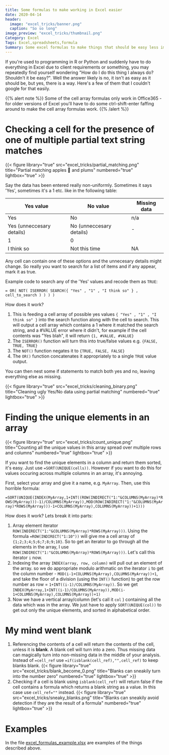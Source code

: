 ```yaml
---
title: Some formulas to make working in Excel easier
date: 2020-04-14
header:
  image: "excel_tricks/banner.png"
  caption: "So so long"
image_preview: "excel_tricks/thumbnail.png"
Category: Excel
Tags: Excel,spreadsheets,formula
Summary: Some excel formulas to make things that should be easy less impossible
---
```


If you're used to programming in R or Python and suddenly have to do everything in Excel due to client requirements or something, you may repeatedly find yourself wondering "How do I do this thing I always do? Shouldn't it be easy?". Well the answer likely is no, it isn't as easy as it should be, but yes, there is a way. Here's a few of them that I couldn't google for that easily. 

{{% alert note %}}
Some of the cell array formulas only work in Office365 - for older versions of Excel you'll have to do some ctrl-shift-enter faffing around to make the cell array formulas work.
{{% /alert %}}

# Checking a cell for the presence of one of multiple partial text string matches

{{< figure library="true" src="excel_tricks/partial_matching.png" title="Partial matching apples 🍎 and plums" numbered="true" lightbox="true" >}}

Say the data has been entered really non-uniformly. Sometimes it says 'Yes', sometimes it's a 1 etc. like in the following table:

| Yes value                 | No value                 | Missing data |
| ------------------------- | ------------------------ | ------------ |
| Yes                       | No                       | n/a          |
| Yes (unneccesary details) | No (unneccesary details) | -            |
| 1                         | 0                        | <blank>      |
| I think so                | Not this time            | NA           |

Any cell can contain one of these options and the unnecesary details might change. So really you want to search for a list of items and if any appear, mark it as true.

Example code to search any of the 'Yes' values and recode them as `TRUE`:

```excel 
= OR( NOT( ISERROR( SEARCH({ "Yes" , "1" , "I think so" } , cell_to_search ) ) ) )
```

How does it work?

1. This is feeding a cell array of possible yes values `{ "Yes" , "1" , "I think so" }`  into the search function along with the cell to search. This will output a cell array which contains a 1 where it matched the search string, and a #VALUE error where it didn't, for example if the cell contents was "Yes blah", it will return `{1, #VALUE, #VALUE}`
2. The `ISERROR()` function will turn this into true/false values e.g. `{FALSE, TRUE, TRUE}` 
3. The `NOT()` function negates it to `{TRUE, FALSE, FALSE}` 
4. The `OR()` function concatenates it appropriately to a single `TRUE` value output.

You can then nest some if statements to match both yes and no, leaving everything else as missing.

{{< figure library="true" src="excel_tricks/cleaning_binary.png" title="Cleaning ugly Yes/No data using partial matching" numbered="true" lightbox="true" >}}

# Finding the unique elements in an array

{{< figure library="true" src="excel_tricks/count_unique.png" title="Counting all the unique values in this array spread over multiple rows and columns" numbered="true" lightbox="true" >}}

If you want to find the unique elements in a column and return them sorted, it's easy. Just use `=SORT(UNIQUE(cells))`. However if you want to do this for values occuring across multiple columns in an array, it's annoying.

First, select your array and give it a name, e.g. `MyArray`. Then, use this horrible formula:

`=SORT(UNIQUE(INDEX(MyArray,1+INT((ROW(INDIRECT("1:"&COLUMNS(MyArray)*ROWS(MyArray)))-1)/COLUMNS(MyArray)),MOD(ROW(INDIRECT("1:"&COLUMNS(MyArray)*ROWS(MyArray)))-1+COLUMNS(MyArray),COLUMNS(MyArray))+1)))`

How does it work? Lets break it into parts:

1. Array element iterator ```ROW(INDIRECT("1:"&COLUMNS(MyArray)*ROWS(MyArray)))```. Using the formula `=ROW(INDIRECT("1:10"))` will give me a cell array of `{1;2;3;4;5;6;7;8;9;10}`. So to get an iterator to go through all the elements in the array, I use `ROW(INDIRECT("1:"&COLUMNS(MyArray)*ROWS(MyArray)))`. Let's call this iterator `i` now.
2. Indexing the array `INDEX(array, row, column)` will pull out an element of the array. so we do appropriate modulo arithmatic on the iterator `i` to get the column number - `MOD(i-1+COLUMNS(MyArray),COLUMNS(MyArray))+1`, and take the floor of a division (using the `INT()` function) to get the row number as row = `1+INT((i-1)/COLUMNS(MyArray))`. So we get ```INDEX(MyArray,1+INT((i-1)/COLUMNS(MyArray)),MOD(i-1+COLUMNS(MyArray),COLUMNS(MyArray))+1)```
3. Now we have a vertical array/column (let's call it `col` ) containing all the data which was in the array. We just have to apply `SORT(UNIQUE(col))` to get out only the unique elements, and sorted in alphabetical order.

# My mind went blank

1. Referencing the contents of a cell will return the contents of the cell, unless it is **blank**. A blank cell will turn into a zero. Thus missing data can magically turn into non-missing data in the middle of your analysis. Instead of `=cell_ref` use `=if(isblank(cell_ref),"",cell_ref)` to keep blanks blank.
{{< figure library="true" src="excel_tricks/blank_become_0.png" title="Blanks can sneakily turn into the number zero" numbered="true" lightbox="true" >}}
3. Checking if a cell is blank using `isblank(cell_ref)` will return false if the cell contains a formula which returns a blank string as a value. In this case use `cell_ref=""` instead.
{{< figure library="true" src="excel_tricks/sneaky_blanks.png" title="Blanks can sneakily avoid detection if they are the result of a formula" numbered="true" lightbox="true" >}}

# Examples

In the file [excel_formulas_example.xlsx](/docs/excel_formulas_example.xlsx) are examples of the things described above.